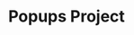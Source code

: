 ---
title: "Popups Project"
description: "This is a plan I created for making our MadCap Flare popups work as they did before we converted to a top nav skin. My boss was not happy with how they were opening in a new tab, so I devised a way to maintain the original popup look using Javascript."
tags: ["Javascript", "MadCap Flare"]
link: "https://docs.google.com/document/d/1CBEKn0ajpJ5GeaQ1DSpQlnVfY1elF1ah4GrygXnPmRQ/edit?usp=sharing"
weight: 5
draft: false
---